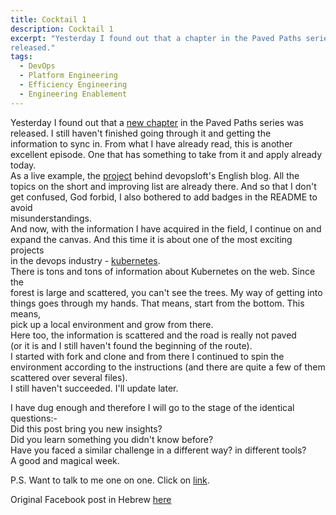 ```yaml
---
title: Cocktail 1
description: Cocktail 1
excerpt: "Yesterday I found out that a chapter in the Paved Paths series was  
released."
tags:
  - DevOps
  - Platform Engineering
  - Efficiency Engineering
  - Engineering Enablement
---
```

Yesterday I found out that a [new chapter][3] in the Paved Paths series was  
released. I still haven't finished going through it and getting the  
information to sync in. From what I have already read, this is another  
excellent episode. One that has something to take from it and apply already  
today.  
As a live example, the [project][4] behind devopsloft's English blog. All the  
topics on the short and improving list are already there. And so that I don't  
get confused, God forbid, I also bothered to add badges in the README to avoid  
misunderstandings.  
And now, with the information I have acquired in the field, I continue on and  
expand the canvas. And this time it is about one of the most exciting projects  
in the devops industry - [kubernetes][5].  
There is tons and tons of information about Kubernetes on the web. Since the  
forest is large and scattered, you can't see the trees. My way of getting into  
things goes through my hands. That means, start from the bottom. This means,  
pick up a local environment and grow from there.  
Here too, the information is scattered and the road is really not paved  
(or it is and I still haven't found the beginning of the route).  
I started with fork and clone and from there I continued to spin the  
environment according to the instructions (and there are quite a few of them  
scattered over several files).  
I still haven't succeeded. I'll update later.  

I have dug enough and therefore I will go to the stage of the identical
questions:-  
Did this post bring you new insights?  
Did you learn something you didn't know before?  
Have you faced a similar challenge in a different way? in different tools?  
A good and magical week.

P.S. Want to talk to me one on one. Click on
[link][1].

Original Facebook post in Hebrew [here][2]

[1]: https://calendly.com/lmilbaum/chitchat
[2]: https://www.facebook.com/groups/devopsloft/posts/1848153328911529/
[3]: https://christaceygreen.com/blog/paved-paths-series-part-4-the-anatomy-of-paved-paths
[4]: https://github.com/devopsloft/devopsloft.github.io
[5]: https://github.com/kubernetes/kubernetes
